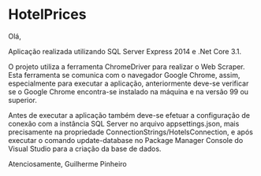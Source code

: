 # HotelPrices

Olá,

Aplicação realizada utilizando SQL Server Express 2014 e .Net Core 3.1.

O projeto utiliza a ferramenta ChromeDriver para realizar o Web Scraper. Esta ferramenta se comunica com o navegador Google Chrome, assim, especialmente para executar a aplicação, anteriormente deve-se verificar se o Google Chrome encontra-se instalado na máquina e na versão 99 ou superior.

Antes de executar a aplicação também deve-se efetuar a configuração de conexão com a instância SQL Server no arquivo appsettings.json, mais precisamente na propriedade ConnectionStrings/HotelsConnection, e após executar o comando update-database no Package Manager Console do Visual Studio para a criação da base de dados.

Atenciosamente,
Guilherme Pinheiro
